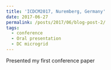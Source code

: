```yaml
---
title: 'ICDCM2017, Nuremberg, Germany'
date: 2017-06-27
permalink: /posts/2017/06/blog-post-2/
tags:
  - conference
  - Oral presentation 
  - DC microgrid
---
```


Presented my first conference paper

<!-- Headings are cool
======

You can have many headings
======

Aren't headings cool?
------ -->
